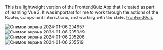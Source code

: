 This is a lightweight version of the FrontendQuiz Аpp that I created as part of learning Vue 3.  It was important for me to work through the actions of the Router, component interactions, and working with the state. 
<a href="https://frontend-quiz-indol.vercel.app/#/">FrontendQuiz</a>

![Снимок экрана 2024-01-06 204957](https://github.com/DaranDachte/FrontendQuiz/assets/96144068/0c9d9de6-5df4-4d88-95c2-22ba5afd5489)
![Снимок экрана 2024-01-06 205049](https://github.com/DaranDachte/FrontendQuiz/assets/96144068/3cf0f789-c29e-4c69-8675-754b3dd64447)
![Снимок экрана 2024-01-06 205206](https://github.com/DaranDachte/FrontendQuiz/assets/96144068/b7b6d28d-69f1-4dba-ad4f-f9395bdaa751)
![Снимок экрана 2024-01-06 205519](https://github.com/DaranDachte/FrontendQuiz/assets/96144068/82cb1328-f98c-444f-8263-2b0538741f9f)
